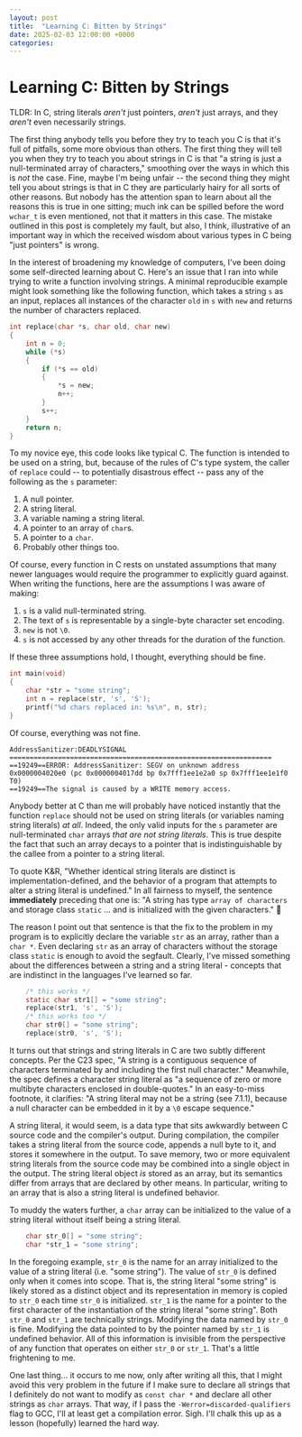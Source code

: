 ```yaml
---
layout: post
title:  "Learning C: Bitten by Strings"
date: 2025-02-03 12:00:00 +0000
categories:
---
```

# Learning C: Bitten by Strings
TLDR: In C, string literals *aren't* just pointers, *aren't* just arrays, and they *aren't* even necessarily strings.

The first thing anybody tells you before they try to teach you C is that it's full of pitfalls, some more obvious than others. The first thing they will tell you when they try to teach you about strings in C is that "a string is just a null-terminated array of characters," smoothing over the ways in which this is *not* the case. Fine, maybe I'm being unfair -- the second thing they might tell you about strings is that in C they are particularly hairy for all sorts of other reasons. But nobody has the attention span to learn about all the reasons this is true in one sitting; much ink can be spilled before the word `wchar_t` is even mentioned, not that it matters in this case. The mistake outlined in this post is completely my fault, but also, I think, illustrative of an important way in which the received wisdom about various types in C being "just pointers" is wrong.

In the interest of broadening my knowledge of computers, I've been doing some self-directed learning about C. Here's an issue that I ran into while trying to write a function involving strings. A minimal reproducible example might look something like the following function, which takes a string `s` as an input, replaces all instances of the character `old` in `s` with `new` and returns the number of characters replaced.

```C
int replace(char *s, char old, char new)
{
    int n = 0;
    while (*s)
    {
        if (*s == old)
        {
            *s = new;
            n++;
        }  
        s++;
    }
    return n;
}
```

To my novice eye, this code looks like typical C. The function is intended to be used on a string, but, because of the rules of C's type system, the caller of `replace` could -- to potentially disastrous effect -- pass any of the following as the `s` parameter:

1. A null pointer.
2. A string literal.
3. A variable naming a string literal.
4. A pointer to an array of `char`s.
5. A pointer to a `char`.
6. Probably other things too.
   
Of course, every function in C rests on unstated assumptions that many newer languages would require the programmer to explicitly guard against. When writing the functions, here are the assumptions I was aware of making:

1. `s` is a valid null-terminated string.
2. The text of `s` is representable by a single-byte character set encoding.
3. `new` is not `\0`.
4. `s` is not accessed by any other threads for the duration of the function.
   
If these three assumptions hold, I thought, everything should be fine.

```C
int main(void)
{
    char *str = "some string";
    int n = replace(str, 's', 'S');
    printf("%d chars replaced in: %s\n", n, str);
}
```

Of course, everything was not fine.

```
AddressSanitizer:DEADLYSIGNAL
=================================================================
==19249==ERROR: AddressSanitizer: SEGV on unknown address 0x0000004020e0 (pc 0x0000004017dd bp 0x7fff1ee1e2a0 sp 0x7fff1ee1e1f0 T0)
==19249==The signal is caused by a WRITE memory access.
```

Anybody better at C than me will probably have noticed instantly that the function `replace` should not be used on string literals (or variables naming string literals) *at all*. Indeed, the only valid inputs for the `s` parameter are null-terminated `char` arrays *that are not string literals*. This is true despite the fact that such an array decays to a pointer that is indistinguishable by the callee from a pointer to a string literal. 

To quote K&R, "Whether identical string literals are distinct is implementation-defined, and the behavior of a program that attempts to alter a string literal is undefined." In all fairness to myself, the sentence **immediately** preceding that one is: "A string has type `array of characters` and storage class `static` ... and is initialized with the given characters." 🤪

The reason I point out that sentence is that the fix to the problem in my program is to explicitly declare the variable `str` as an array, rather than a `char *`. Even declaring `str` as an array of characters without the storage class `static` is enough to avoid the segfault. Clearly, I've missed something about the differences between a string and a string literal - concepts that are indistinct in the languages I've learned so far.

```C
    /* this works */
    static char str1[] = "some string";
    replace(str1, 's', 'S');
    /* this works too */
    char str0[] = "some string";
    replace(str0, 's', 'S');
```

It turns out that strings and string literals in C are two subtly different concepts. Per the C23 spec, "A string is a contiguous sequence of characters terminated by and including the first null character." Meanwhile, the spec defines a character string literal as "a sequence of zero or more multibyte characters enclosed in double-quotes." In an easy-to-miss footnote, it clarifies: "A string literal may not be a string (see 7.1.1), because a null character can be embedded in it by a `\0` escape sequence."

A string literal, it would seem, is a data type that sits awkwardly between C source code and the compiler's output. During compilation, the compiler takes a string literal from the source code, appends a null byte to it, and stores it somewhere in the output. To save memory, two or more equivalent string literals from the source code may be combined into a single object in the output. The string literal object *is* stored as an array, but its semantics differ from arrays that are declared by other means. In particular, writing to an array that is also a string literal is undefined behavior.

To muddy the waters further, a `char` array can be initialized to the value of a string literal without itself being a string literal.

```C
    char str_0[] = "some string";
    char *str_1 = "some string";
```

In the foregoing example, `str_0` is the name for an array initialized to the value of a string literal (i.e. "some string"). The value of `str_0` is defined only when it comes into scope. That is, the string literal "some string" is likely stored as a distinct object and its representation in memory is copied to `str_0` each time `str_0` is initialized. `str_1` is the name for a pointer to the first character of the instantiation of the string literal "some string". Both `str_0` and `str_1` are technically strings. Modifying the data named by `str_0` is fine. Modifying the data pointed to by the pointer named by `str_1` is undefined behavior. All of this information is invisible from the perspective of any function that operates on either `str_0` or `str_1`. That's a little frightening to me.

One last thing... it occurs to me now, only after writing all this, that I might avoid this very problem in the future if I make sure to declare all strings that I definitely do not want to modify as `const char *` and declare all other strings as `char` arrays. That way, if I pass the `-Werror=discarded-qualifiers` flag to GCC, I'll at least get a compilation error. Sigh. I'll chalk this up as a lesson (hopefully) learned the hard way.

